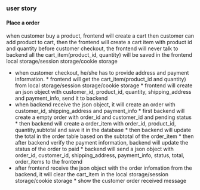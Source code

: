 ### user story
#### Place a order
when customer buy a product, frontend will create a cart
then customer can add product to cart, then the frontend will create a cart item with product id and quantity
before customer checkout, the frontend will never talk to backend
all the cart_item(product_id, quantity) will be saved in the frontend local storage/session storage/cookie storage

* when customer checkout, he/she has to provide address and payment information. * frontend will get the cart_item(product_id and quantity) from local storage/session storage/cookie storage * frontend will create an json object with customer_id, product_id, quantity, shipping_address and payment_info, send it to backend
* when backend receive the json object, it will create an order with customer_id, shipping_address and payment_info * first backend will create a empty order with order_id and customer_id and pending status * then backend will create a order_item with order_id, product_id, quantity,subtotal and save it in the database * then backend will update the total in the order table based on the subtotal of the order_item * then after backend verify the payment information, backend will update the status of the order to paid * backend will send a json object with order_id, customer_id, shipping_address, payment_info, status, total, order_items to the frontend
* after frontend receive the json object with the order infomation from the backend, it will clear the cart_item in the local storage/session storage/cookie storage * show the customer order received message
